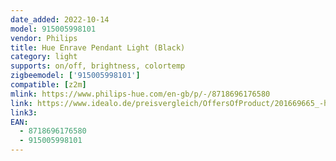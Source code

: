 ```yaml
---
date_added: 2022-10-14
model: 915005998101
vendor: Philips
title: Hue Enrave Pendant Light (Black)
category: light
supports: on/off, brightness, colortemp
zigbeemodel: ['915005998101']
compatible: [z2m]
mlink: https://www.philips-hue.com/en-gb/p/-/8718696176580
link: https://www.idealo.de/preisvergleich/OffersOfProduct/201669665_-hue-white-ambiance-enrave-pendant-schwarz-915005998101-philips.html
link3: 
EAN: 
  - 8718696176580
  - 915005998101
---
```

